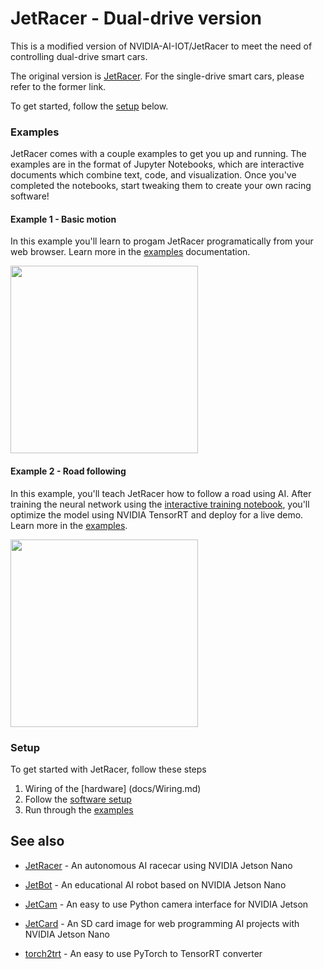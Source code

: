 # JetRacer - Dual-drive version

This is a modified version of NVIDIA-AI-IOT/JetRacer to meet the need of controlling dual-drive smart cars.

The original version is [JetRacer](https://github.com/NVIDIA-AI-IOT/jetracer). For the single-drive smart cars, please refer to the former link.

To get started, follow the [setup](#setup) below.


### Examples

JetRacer comes with a couple examples to get you up and running.  The examples are in the format of Jupyter Notebooks, which are interactive documents which combine text, code, and visualization.  Once you've completed the notebooks, start tweaking them to create your own racing software!

#### Example 1 - Basic motion

In this example you'll learn to progam JetRacer programatically from your web browser.  Learn more in the [examples](docs/examples.md) documentation.

<img src="https://user-images.githubusercontent.com/4212806/60383497-68d90a80-9a26-11e9-9a18-778b7d3a3221.gif" height=300/>

#### Example 2 - Road following

In this example, you'll teach JetRacer how to follow a road using AI.  After training the neural network using the [interactive training notebook](notebooks/interactive_regression.ipynb), you'll optimize the model using NVIDIA TensorRT and deploy for a live demo. Learn more in the [examples](docs/examples.md).

<img src="https://user-images.githubusercontent.com/4212806/60383389-bd7b8600-9a24-11e9-9f64-926e5edb52cc.gif" height=300/>

### Setup

To get started with JetRacer, follow these steps
1. Wiring of the [hardware] (docs/Wiring.md)
2. Follow the [software setup](docs/software_setup.md)
3. Run through the [examples](docs/examples.md)

## See also

* [JetRacer](https://github.com/NVIDIA-AI-IOT/jetracer) - An autonomous AI racecar using NVIDIA Jetson Nano
* [JetBot](http://github.com/NVIDIA-AI-IOT/jetbot) - An educational AI robot based on NVIDIA Jetson Nano

* [JetCam](http://github.com/NVIDIA-AI-IOT/jetcam) - An easy to use Python camera interface for NVIDIA Jetson
* [JetCard](http://github.com/NVIDIA-AI-IOT/jetcard) - An SD card image for web programming AI projects with NVIDIA Jetson Nano
* [torch2trt](http://github.com/NVIDIA-AI-IOT/torch2trt) - An easy to use PyTorch to TensorRT converter
